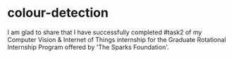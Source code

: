 # colour-detection
I am glad to share that I have successfully completed #task2 of my Computer Vision &amp; Internet of Things internship for the Graduate Rotational Internship Program offered by 'The Sparks Foundation'.
